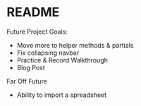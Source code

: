 # README

Future Project Goals:
* Move more to helper methods & partials
* Fix collapsing navbar
* Practice & Record Walkthrough
* Blog Post

Far Off Future
* Ability to import a spreadsheet

